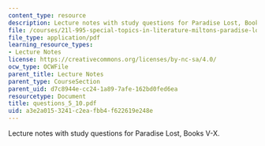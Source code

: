 ```yaml
---
content_type: resource
description: Lecture notes with study questions for Paradise Lost, Books V-X.
file: /courses/21l-995-special-topics-in-literature-miltons-paradise-lost-january-iap-2008/a3e2a0153241c2eafbb4f622619e248e_questions_5_10.pdf
file_type: application/pdf
learning_resource_types:
- Lecture Notes
license: https://creativecommons.org/licenses/by-nc-sa/4.0/
ocw_type: OCWFile
parent_title: Lecture Notes
parent_type: CourseSection
parent_uid: d7c8944e-cc24-1a89-7afe-162bd0fed6ea
resourcetype: Document
title: questions_5_10.pdf
uid: a3e2a015-3241-c2ea-fbb4-f622619e248e
---
```

Lecture notes with study questions for Paradise Lost, Books V-X.